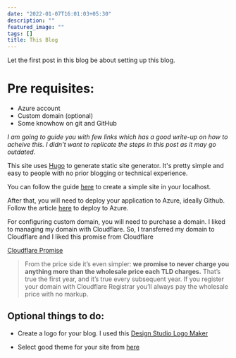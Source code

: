 ```yaml
---
date: "2022-01-07T16:01:03+05:30"
description: ""
featured_image: ""
tags: []
title: This Blog
---
```

Let the first post in this blog be about setting up this blog.

# Pre requisites:

* Azure account
* Custom domain (optional)
* Some knowhow on git and GitHub

_I am going to guide you with few links which has a good write-up on how to acheive this. I didn't want to replicate the steps in this post as it may go outdated._


This site uses [Hugo](https://gohugo.io/) to generate static site generator. It's pretty simple and easy to people with no prior blogging or technical experience.

You can follow the guide [here](https://gohugo.io/getting-started/quick-start/) to create a simple site in your localhost.

After that, you will need to deploy your application to Azure, ideally Github. Follow the article [here](https://docs.microsoft.com/en-us/azure/static-web-apps/publish-hugo#deploy-your-web-app) to deploy to Azure.

For configuring custom domain, you will need to purchase a domain. I liked to managing my domain with Cloudflare. So, I transferred my domain to Cloudflare and I liked this promise from Cloudflare

[Cloudflare Promise](https://blog.cloudflare.com/cloudflare-registrar/)
>From the price side it’s even simpler: **we promise to never charge you anything more than the wholesale price each TLD charges.** That’s true the first year, and it’s true every subsequent year. If you register your domain with Cloudflare Registrar you’ll always pay the wholesale price with no markup.



## Optional things to do:
* Create a logo for your blog. I used this [Design Studio Logo Maker](https://designstudio.smallseotools.com/logo-ideas)

* Select good theme for your site from [here](https://themes.gohugo.io/)